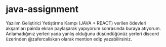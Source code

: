 # java-assignment

Yazılım Geliştirici Yetiştirme Kampı (JAVA + REACT) verilen ödevleri akşamları pairda ekran paylaşarak yapıyorum sonrasında buraya atıyorum. Anlamadığınız yerleri yada yanlış olduğunu düşündüğünüz yerleri discord üzerinden @zafercaliskan olarak mention edip yazabilirsiniz. 
